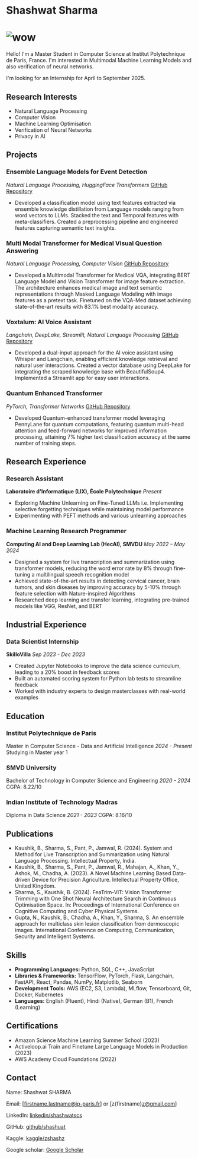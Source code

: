 # Shashwat Sharma

# ![wow](img.png)

Hello! I'm a Master Student in Computer Science at Institut Polytechnique de Paris, France. I'm interested in Multimodal Machine Learning Models and also verification of neural networks.

I'm looking for an Internship for April to September 2025.

## Research Interests

- Natural Language Processing
- Computer Vision
- Machine Learning Optimisation
- Verification of Neural Networks
- Privacy in AI

## Projects

### Ensemble Language Models for Event Detection
*Natural Language Processing, HuggingFace Transformers* [GitHub Repository]([https://github.com/shashuat/](https://github.com/shashuat/EnsLM))
- Developed a classification model using text features extracted via ensemble knowledge distillation from Language models ranging from word vectors to LLMs. Stacked the text and Temporal features with meta-classifiers. Created a preprocessing pipeline and engineered features capturing semantic text insights.

### Multi Modal Transformer for Medical Visual Question Answering 
*Natural Language Processing, Computer Vision* [GitHub Repository](https://github.com/shashuat/)

- Developed a Multimodal Transformer for Medical VQA, integrating BERT Language Model and Vision Transformer for image feature extraction. The architecture enhances medical image and text semantic representations through Masked Language Modeling with image features as a pretext task. Finetuned on the VQA-Med dataset achieving state-of-the-art results with 83.1% best modality accuracy.

### Voxtalum: AI Voice Assistant
*Langchain, DeepLake, Streamlit, Natural Language Processing* [GitHub Repository](https://github.com/shashuat/Voxtalum)

- Developed a dual-input approach for the AI voice assistant using Whisper and Langchain, enabling efficient knowledge retrieval and natural user interactions. Created a vector database using DeepLake for integrating the scraped knowledge base with BeautifulSoup4. Implemented a Streamlit app for easy user interactions.

### Quantum Enhanced Transformer
*PyTorch, Transformer Networks* [GitHub Repository](https://github.com/shashuat/Quantum-Enhanced-Transformer)

- Developed Quantum-enhanced transformer model leveraging PennyLane for quantum computations, featuring quantum multi-head attention and feed-forward networks for improved information processing, attaining 7% higher text classification accuracy at the same number of training steps.

## Research Experience

### Research Assistant
**Laboratoire d'Informatique (LIX), École Polytechnique** *Present*

- Exploring Machine Unlearning on Fine-Tuned LLMs i.e. Implementing selective forgetting techniques while maintaining model performance
- Experimenting with PEFT methods and various unlearning approaches

### Machine Learning Research Programmer
**Computing AI and Deep Learning Lab (HecAI), SMVDU** *May 2022 – May 2024*

- Designed a system for live transcription and summarization using transformer models, reducing the word error rate by 8% through fine-tuning a multilingual speech recognition model
- Achieved state-of-the-art results in detecting cervical cancer, brain tumors, and skin diseases by improving accuracy by 5-10% through feature selection with Nature-inspired Algorithms
- Researched deep learning and transfer learning, integrating pre-trained models like VGG, ResNet, and BERT

## Industrial Experience

### Data Scientist Internship
**SkilloVilla** *Sep 2023 - Dec 2023*

- Created Jupyter Notebooks to improve the data science curriculum, leading to a 20% boost in feedback scores
- Built an automated scoring system for Python lab tests to streamline feedback
- Worked with industry experts to design masterclasses with real-world examples

## Education

### **Institut Polytechnique de Paris**  
Master in Computer Science - Data and Artificial Intelligence
*2024 - Present*
Studying in Master year 1

### **SMVD University**  
Bachelor of Technology in Computer Science and Engineering
*2020 - 2024*
CGPA: 8.22/10

### **Indian Institute of Technology Madras**
Diploma in Data Science
*2021 - 2023*
CGPA: 8.16/10

## Publications

- Kaushik, B., Sharma, S., Pant, P., Jamwal, R. (2024). System and Method for Live Transcription and Summarization using Natural Language Processing. Intellectual Property, India.
- Kaushik, B., Sharma, S., Pant, P., Jamwal, R., Mahajan, A., Khan, Y., Ashok, M., Chadha, A. (2023). A Novel Machine Learning Based Data-driven Device for Precision Agriculture. Intellectual Property Office, United Kingdom.
- Sharma, S., Kaushik, B. (2024). FeaTrim-ViT: Vision Transformer Trimming with One Shot Neural Architecture Search in Continuous Optimisation Space. In: Proceedings of International Conference on Cognitive Computing and Cyber Physical Systems.
- Gupta, N., Kaushik, B., Chadha, A., Khan, Y., Sharma, S. An ensemble approach for multiclass skin lesion classification from dermoscopic images. International Conference on Computing, Communication, Security and Intelligent Systems.

## Skills

- **Programming Languages:** Python, SQL, C++, JavaScript
- **Libraries & Frameworks:** TensorFlow, PyTorch, Flask, Langchain, FastAPI, React, Pandas, NumPy, Matplotlib, Seaborn
- **Development Tools:** AWS (EC2, S3, Lambda), MLflow, Tensorboard, Git, Docker, Kubernetes
- **Languages:** English (Fluent), Hindi (Native), German (B1), French (Learning)

## Certifications

- Amazon Science Machine Learning Summer School (2023)
- Activeloop.ai Train and Finetune Large Language Models in Production (2023)
- AWS Academy Cloud Foundations (2022)


## Contact
Name: Shashwat SHARMA

Email: [firstname.lastname@ip-paris.fr] or [z{firstname}z@gmail.com]

LinkedIn: [linkedin/shashwatscs](https://www.linkedin.com/in/shashwatscs)  

GitHub: [github/shashuat](https://github.com/shashuat)

Kaggle: [kaggle/zshashz](https://www.kaggle.com/zshashz)

Google scholar: [Google Scholar](https://scholar.google.com/citations?hl=en&user=Xii-atIAAAAJ)
